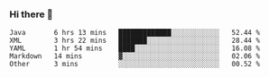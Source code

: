### Hi there 👋

<!--
**urzz/urzz** is a ✨ _special_ ✨ repository because its `README.md` (this file) appears on your GitHub profile.

Here are some ideas to get you started:

- 🔭 I’m currently working on ...
- 🌱 I’m currently learning ...
- 👯 I’m looking to collaborate on ...
- 🤔 I’m looking for help with ...
- 💬 Ask me about ...
- 📫 How to reach me: ...
- 😄 Pronouns: ...
- ⚡ Fun fact: ...
-->

<!--START_SECTION:waka-->
```text
Java       6 hrs 13 mins   █████████████░░░░░░░░░░░░   52.44 % 
XML        3 hrs 22 mins   ███████░░░░░░░░░░░░░░░░░░   28.44 % 
YAML       1 hr 54 mins    ████░░░░░░░░░░░░░░░░░░░░░   16.08 % 
Markdown   14 mins         ▓░░░░░░░░░░░░░░░░░░░░░░░░   02.06 % 
Other      3 mins          ░░░░░░░░░░░░░░░░░░░░░░░░░   00.52 % 
```
<!--END_SECTION:waka-->
